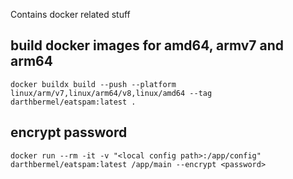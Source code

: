 Contains docker related stuff

## build docker images for amd64, armv7 and arm64
```
docker buildx build --push --platform linux/arm/v7,linux/arm64/v8,linux/amd64 --tag darthbermel/eatspam:latest .
```

## encrypt password

```
docker run --rm -it -v "<local config path>:/app/config" darthbermel/eatspam:latest /app/main --encrypt <password>
```